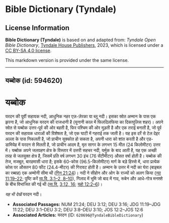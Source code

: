 # Bible Dictionary (Tyndale)

## License Information

**Bible Dictionary (Tyndale)** is based on and adapted from: _Tyndale Open Bible Dictionary_, [Tyndale House Publishers](https://tyndaleopenresources.com/), 2023, which is licensed under a [CC BY-SA 4.0 license](https://creativecommons.org/licenses/by-sa/4.0/legalcode.en).

This markdown version is provided under the same license.



--------------------------------

## यब्बोक (id: 594620)

यब्बोक
======

यरदन की पूर्वी सहायक नदी, आधुनिक नहर एज़\-ज़ेरका या ब्लू नदी। इसका स्रोत अम्मान के पास एक झरना है, जो आधुनिक यरदन की राजधानी है (यूनानी काल में फिलदिलफिया का दिकापुलिस शहर)। अपने स्रोत से यब्बोक उत्तर\-पूर्व की ओर बहती है, फिर पश्चिम की ओर मुड़ती है और एक तराई बनाती है, जो पूर्व यरदन की सहायक धाराओं की विशेषता है, जो एक घाटी में गहराई तक जाती है। यह इस दर्रे से टेल देइर अल्ला के पास निकलती है, जो प्राचीन सुक्कोत हो सकता है, अपनी धारा को शांत करती है और एड\-डामियेह में यरदन से मिलती है, जो प्राचीन आदम है, मृत सागर के लगभग 15 मील (24 किलोमीटर) उत्तर में। यब्बोक अपने जलग्रहण क्षेत्र के विस्तार में उत्तरी सहचर नदी, यर्मुक के बाद आती है, यह एक अच्छी तरह से जलयुक्त क्षेत्र है, जिसमें प्रति वर्ष लगभग 30 इंच (76 सेंटीमीटर) औसत वर्षा होती है। यब्बोक की तेज, मजबूत, बारहमासी धारा है; इसके 60\-कोस (96\.5\-किलोमीटर) मार्ग के बड़े हिस्से में, धारा प्रत्येक कोस पर औसतन 80 फीट (24\.4\-मीटर) की गिरावट होती है। अम्मान के उत्तर में नदी का घेरा (बाइबल का रब्बाह) एक अम्मोनी सीमा थी ([गिन 21:24](https://ref.ly/Num21:24))। नदी ने सीहोन और ओग के राज्यों को अलग किया ([न्या 11:19–22](https://ref.ly/Judg11:19-Judg11:22); पुष्टि करें [व्य.वि. 3:1–2, 8–10](https://ref.ly/Deut3:1-Deut3:2,Deut3:8-Deut3:10)), गिलाद में भूमि जो बाद में गाद, रूबेन और आधे\-गोत्र मनश्शे के बीच विभाजित की गई थी ([व्य.वि.](https://ref.ly/Deut3:1-Deut3:2,Deut3:8-Deut3:10) [3:12, 16](https://ref.ly/Deut3:12,Deut3:16); [यहो 12:2–6](https://ref.ly/Josh12:2-Josh12:6))।

*यह भी देखें* यरदन नदी।

* **Associated Passages:** NUM 21:24; DEU 3:12; DEU 3:16; JDG 11:19–JDG 11:22; DEU 3:1–DEU 3:2; DEU 3:8–DEU 3:10; JOS 12:2–JOS 12:6
* **Associated Articles:** यरदन (ID: `620696@TyndaleBibleDictionary`)

